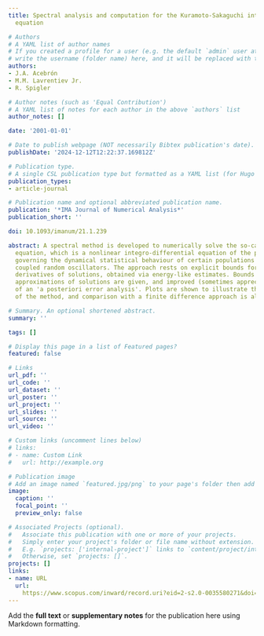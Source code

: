 ```yaml
---
title: Spectral analysis and computation for the Kuramoto-Sakaguchi integroparabolic
  equation

# Authors
# A YAML list of author names
# If you created a profile for a user (e.g. the default `admin` user at `content/authors/admin/`), 
# write the username (folder name) here, and it will be replaced with their full name and linked to their profile.
authors:
- J.A. Acebrón
- M.M. Lavrentiev Jr.
- R. Spigler

# Author notes (such as 'Equal Contribution')
# A YAML list of notes for each author in the above `authors` list
author_notes: []

date: '2001-01-01'

# Date to publish webpage (NOT necessarily Bibtex publication's date).
publishDate: '2024-12-12T12:22:37.169812Z'

# Publication type.
# A single CSL publication type but formatted as a YAML list (for Hugo requirements).
publication_types:
- article-journal

# Publication name and optional abbreviated publication name.
publication: '*IMA Journal of Numerical Analysis*'
publication_short: ''

doi: 10.1093/imanum/21.1.239

abstract: A spectral method is developed to numerically solve the so-called Kuramoto-Sakaguchi
  equation, which is a nonlinear integro-differential equation of the parabolic type,
  governing the dynamical statistical behaviour of certain populations of nonlinearly
  coupled random oscillators. The approach rests on explicit bounds for the space
  derivatives of solutions, obtained via energy-like estimates. Bounds for the numerical
  approximations of solutions are given, and improved (sometimes appreciably) by means
  of an 'a posteriori error analysis'. Plots are shown to illustrate the performance
  of the method, and comparison with a finite difference approach is also made.

# Summary. An optional shortened abstract.
summary: ''

tags: []

# Display this page in a list of Featured pages?
featured: false

# Links
url_pdf: ''
url_code: ''
url_dataset: ''
url_poster: ''
url_project: ''
url_slides: ''
url_source: ''
url_video: ''

# Custom links (uncomment lines below)
# links:
# - name: Custom Link
#   url: http://example.org

# Publication image
# Add an image named `featured.jpg/png` to your page's folder then add a caption below.
image:
  caption: ''
  focal_point: ''
  preview_only: false

# Associated Projects (optional).
#   Associate this publication with one or more of your projects.
#   Simply enter your project's folder or file name without extension.
#   E.g. `projects: ['internal-project']` links to `content/project/internal-project/index.md`.
#   Otherwise, set `projects: []`.
projects: []
links:
- name: URL
  url: 
    https://www.scopus.com/inward/record.uri?eid=2-s2.0-0035580271&doi=10.1093%2fimanum%2f21.1.239&partnerID=40&md5=4d1c2e608f45f030aa55f814b47fb0d2
---
```


Add the **full text** or **supplementary notes** for the publication here using Markdown formatting.
